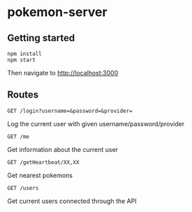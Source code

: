 # pokemon-server

## Getting started

```
npm install
npm start
```

Then navigate to [http://localhost:3000](http://localhost:3000)

## Routes

`GET /login?username=&password=&provider=`

Log the current user with given username/password/provider

`GET /me`

Get information about the current user

`GET /getHeartbeat/XX,XX`

Get nearest pokemons

`GET /users`

Get current users connected through the API
